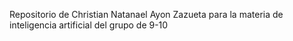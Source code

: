Repositorio de Christian Natanael Ayon Zazueta para la materia de inteligencia artificial del grupo de 9-10
